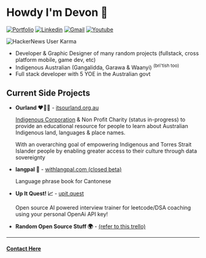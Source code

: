 
# Howdy I'm Devon 🤠
[![Portfolio](https://img.shields.io/badge/website-FFFFFF?style=for-the-badge&logo=About.me&logoColor=black)](https://dcrebb.in)
[![Linkedin](https://img.shields.io/badge/LinkedIn-0077B5?style=for-the-badge&logo=linkedin&logoColor=white)](https://www.linkedin.com/in/devon-crebbin/)
[![Gmail](https://img.shields.io/badge/Gmail-D14836?style=for-the-badge&logo=gmail&logoColor=white)](mailto:devon@artvuu.group)
[![Youtube](https://img.shields.io/badge/youtube-FF0000?style=for-the-badge&logo=youtube&logoColor=white)](https://www.youtube.com/channel/UCNSVBipVk4ocQrcXCixxGtA)

![HackerNews User Karma](https://img.shields.io/hackernews/user-karma/devon_c)

- Developer & Graphic Designer of many random projects (fullstack, cross platform mobile, game dev, etc)
- Indigenous Australian (Gangalidda, Garawa & Waanyi) <sup>(bri'tish too)</sup>
- Full stack developer with 5 YOE in the Australian govt

## Current Side Projects

- **Ourland ❤️💛🖤** - [itsourland.org.au](https://itsourland.org.au/)

    [Indigenous Corporation](https://register.oric.gov.au/PrintCorporationSearch.aspx?corporationName=ourland) & Non Profit Charity (status in-progress) to provide an educational resource for people to learn about Australian Indigenous land, languages & place names.
    
    With an overarching goal of empowering Indigenous and Torres Strait Islander people by enabling greater access to their culture through data sovereignty

- **langpal 👋** - [withlangpal.com (closed beta)](https://www.withlangpal.com/)
    
    Language phrase book for Cantonese

- **Up It Quest! 📈** - [upit.quest](https://www.upit.quest)

    Open source AI powered interview trainer for leetcode/DSA coaching using your personal OpenAi API key!

- **Random Open Source Stuff 🌍** - [(refer to this trello)](https://trello.com/b/6sFAveoP/dcrebbin-open-source)

<hr>

#### [Contact Here](mailto:devon@artvuu.group)

